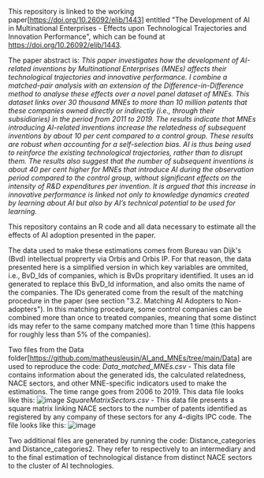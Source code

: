 This repository is linked to the working paper[https://doi.org/10.26092/elib/1443] entitled "The Development of Al in Multinational Enterprises - Effects upon Technological Trajectories and Innovation Performance", which can be found at https://doi.org/10.26092/elib/1443.

The paper abstract is:
*This paper investigates how the development of AI-related inventions by Multinational Enterprises (MNEs) affects their technological trajectories and innovative performance. I combine a matched-pair analysis with an extension of the Difference-in-Difference method to analyse these effects over a novel panel dataset of MNEs. This dataset links over 30 thousand MNEs to more than 10 million patents that these companies owned directly or indirectly (i.e., through their subsidiaries) in the period from 2011 to 2019. The results indicate that MNEs introducing AI-related inventions increase the relatedness of subsequent inventions by about 10 per cent compared to a control group. These results are robust when accounting for a self-selection bias. AI is thus being used to reinforce the existing technological trajectories, rather than to disrupt them. The results also suggest that the number of subsequent inventions is about 40 per cent higher for MNEs that introduce AI during the observation period compared to the control group, without significant effects on the intensity of R&D expenditures per invention. It is argued that this increase in innovative performance is linked not only to knowledge dynamics created by learning about AI but also by AI’s technical potential to be used for learning.*

This repository contains an R code and all data necessary to estimate all the effects of AI adoption presented in the paper. 

The data used to make these estimations comes from Bureau van Dijk's (Bvd) intellectual proprerty via Orbis and Orbis IP. For that reason, the data presented here is a simplified version in which key variables are ommited, i.e., BvD_Ids of companies, which is BvDs propritary identified. It uses an id generated to replace this BvD_Id information, and also omits the name of the companies. The IDs generated come from the result of the matching procedure in the paper (see section "3.2. Matching AI Adopters to Non-adopters"). In this matching procedure, some control companies can be combined more than once to treated companies, meaning that some distinct ids may refer to the same company matched more than 1 time (this happens for roughly less than 5% of the companies).

Two files from the Data folder[https://github.com/matheusleusin/AI_and_MNEs/tree/main/Data] are used to reproduce the code:
*Data_matched_MNEs.csv* - This data file contains information about the generated ids, the calculated relatedness, NACE sectors, and other MNE-specific indicators  used to make the estimations. The time range goes from 2006 to 2019. This data file looks like this:
![image](https://user-images.githubusercontent.com/58182885/158807937-76bb68f0-4778-423d-8cc1-c6a8fa9f3dff.png)
*SquareMatrixSectors.csv* - This data file presents a square matrix linking NACE sectors to the number of patents identified as registered by any company of these sectors for any 4-digits IPC code. The file looks like this:
![image](https://user-images.githubusercontent.com/58182885/158806643-2223ead0-b47b-46e8-898d-662cf28539d3.png)

Two additional files are generated by running the code: Distance_categories and Distance_categories2. They refer to respectively to an intermediary and to the final estimation of technological distance from distinct NACE sectors to the cluster of AI technologies.
